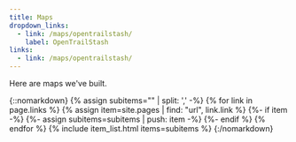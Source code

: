 ```yaml
---
title: Maps
dropdown_links:
  - link: /maps/opentrailstash/
    label: OpenTrailStash
links:
  - link: /maps/opentrailstash/
---
```

Here are maps we've built.

{::nomarkdown}
{% assign subitems="" | split: ',' -%}
{% for link in page.links %}
  {% assign item=site.pages | find: "url", link.link %}
  {%- if item -%}
    {%- assign subitems=subitems | push: item -%}
  {%- endif %}
{% endfor %}
{% include item_list.html items=subitems %}
{:/nomarkdown}
